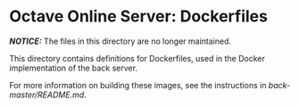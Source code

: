 Octave Online Server: Dockerfiles
=================================

***NOTICE:*** The files in this directory are no longer maintained.

This directory contains definitions for Dockerfiles, used in the Docker implementation of the back server.

For more information on building these images, see the instructions in *back-master/README.md*.
